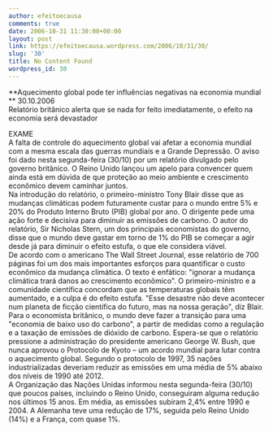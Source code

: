 ```yaml
---
author: efeitoecausa
comments: true
date: 2006-10-31 11:30:00+00:00
layout: post
link: https://efeitoecausa.wordpress.com/2006/10/31/30/
slug: '30'
title: No Content Found
wordpress_id: 30
---
```


>

**Aquecimento global pode ter influências negativas na economia mundial  
**  30.10.2006  
Relatório britânico alerta que se nada for feito imediatamente, o efeito na economia será devastador  
  
EXAME   
A falta de controle do aquecimento global vai afetar a economia mundial com a mesma escala das guerras mundiais e a Grande Depressão. O aviso foi dado nesta segunda-feira (30/10) por um relatório divulgado pelo governo britânico. O Reino Unido lançou um apelo para convencer quem ainda está em dúvida de que proteção ao meio ambiente e crescimento econômico devem caminhar juntos.  
Na introdução do relatório, o primeiro-ministro Tony Blair disse que as mudanças climáticas podem futuramente custar para o mundo entre 5% e 20% do Produto Interno Bruto (PIB) global por ano. O dirigente pede uma ação forte e decisiva para diminuir as emissões de carbono. O autor do relatório, Sir Nicholas Stern, um dos principais economistas do governo, disse que o mundo deve gastar em torno de 1% do PIB se começar a agir desde já para diminuir o efeito estufa, o que ele considera viável.  
De acordo com o americano The Wall Street Journal, esse relatório de 700 páginas foi um dos mais importantes esforços para quantificar o custo econômico da mudança climática. O texto é enfático: "ignorar a mudança climática trará danos ao crescimento econômico". O primeiro-ministro e a comunidade científica concordam que as temperaturas globais têm aumentado, e a culpa é do efeito estufa. "Esse desastre não deve acontecer num planeta de ficção científica do futuro, mas na nossa geração", diz Blair.  
Para o economista britânico, o mundo deve fazer a transição para uma "economia de baixo uso do carbono", a partir de medidas como a regulação e a taxação de emissões de dióxido de carbono. Espera-se que o relatório pressione a administração do presidente americano George W. Bush, que nunca aprovou o Protocolo de Kyoto – um acordo mundial para lutar contra o aquecimento global. Segundo o protocolo de 1997, 35 nações industrializadas deveriam reduzir as emissões em uma média de 5% abaixo dos níveis de 1990 até 2012.  
A Organização das Nações Unidas informou nesta segunda-feira (30/10) que poucos países, incluindo o Reino Unido, conseguiram alguma redução nos últimos 15 anos. Em média, as emissões subiram 2,4% entre 1990 e 2004. A Alemanha teve uma redução de 17%, seguida pelo Reino Unido (14%) e a França, com quase 1%.
